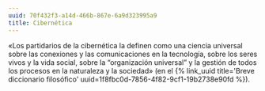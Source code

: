 ```yaml
---
uuid: 70f432f3-a14d-466b-867e-6a9d323995a9
title: Cibernética
---
```


«Los partidarios de la cibernética la definen como una ciencia universal sobre las conexiones y las comunicaciones en la tecnología, sobre los seres vivos y la vida social, sobre la “organización universal” y la gestión de todos los procesos en la naturaleza y la sociedad» (en el {% link_uuid title='Breve diccionario filosófico' uuid=1f8fbc0d-7856-4f82-9cf1-19b2738e90fd %}).
